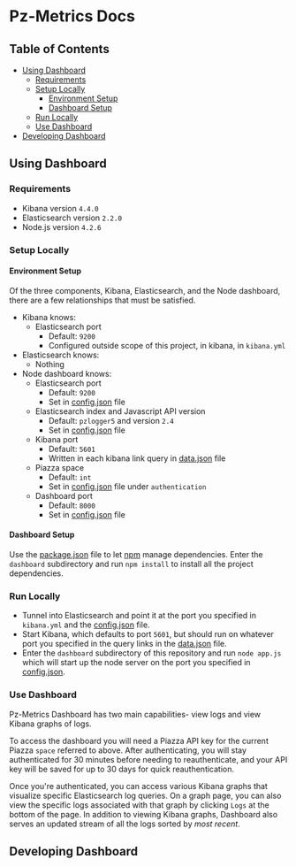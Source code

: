 # Pz-Metrics Docs

## Table of Contents
* [Using Dashboard](#using-dashboard)
    * [Requirements](#requirements)
    * [Setup Locally](#setup-locally)
        * [Environment Setup](#environment-setup)
        * [Dashboard Setup](#dashboard-setup)
    * [Run Locally](#run-locally)
    * [Use Dashboard](#use-dashboard)
* [Developing Dashboard](#developing-dashboard)


## Using Dashboard

### Requirements
- Kibana version `4.4.0`
- Elasticsearch version `2.2.0`
- Node.js version `4.2.6`


### Setup Locally

#### Environment Setup
Of the three components, Kibana, Elasticsearch, and the Node dashboard, there are a few relationships that must be satisfied.
 - Kibana knows:
    - Elasticsearch port
      - Default: `9200`
      - Configured outside scope of this project, in kibana, in `kibana.yml`
 - Elasticsearch knows:
    - Nothing
 - Node dashboard knows:
    - Elasticsearch port
      - Default: `9200`
      - Set in [config.json](/dashboard/config/config.json) file
    - Elasticsearch index and Javascript API version
      - Default: `pzlogger5` and version  `2.4`
      - Set in [config.json](dashboard/config/config.json) file
    - Kibana port
      - Default: `5601`
      - Written in each kibana link query in [data.json](/dashboard/config/data.json) file
    - Piazza space
      - Default: `int`
      - Set in [config.json](/dashboard/config/config.json) file under `authentication`
    - Dashboard port
      - Default: `8000`
      - Set in [config.json](/dashboard/config/config.json) file
      
#### Dashboard Setup
Use the [package.json](/dashboard/package.json) file to let [npm](https://www.npmjs.com/) manage dependencies. Enter the `dashboard` subdirectory and run ` npm install ` to install all the project dependencies.
      
### Run Locally
* Tunnel into Elasticsearch and point it at the port you specified in `kibana.yml` and the [config.json](/dashboard/config/config.json) file. 
* Start Kibana, which defaults to port `5601`, but should run on whatever port you specified in the query links in the [data.json](/dashboard/config/data.json) file.
* Enter the `dashboard` subdirectory of this repository and run `node app.js` which will start up the node server on the port you specified in [config.json](/dashboard/config/config.json).

### Use Dashboard
Pz-Metrics Dashboard has two main capabilities- view logs and view Kibana graphs of logs. 

To access the dashboard you will need a Piazza API key for the current Piazza `space` referred to above. After authenticating, you will stay authenticated for 30 minutes before needing to reauthenticate, and your API key will be saved for up to 30 days for quick reauthentication. 

Once you're authenticated, you can access various Kibana graphs that visualize specific Elasticsearch log queries. On a graph page, you can also view the specific logs associated with that graph by clicking `Logs` at the bottom of the page. In addition to viewing Kibana graphs, Dashboard also serves an updated stream of all the logs sorted by _most recent_.



## Developing Dashboard
